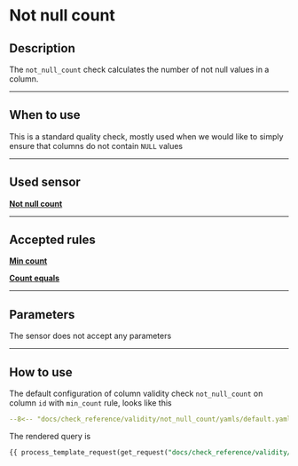 # Not null count
## Description
The `not_null_count` check calculates the number of not null values in a  column.
___
## When to use
This is a standard quality check, mostly used when we would like to simply ensure that columns do not contain `NULL` 
values
___
## Used sensor
[__Not null count__](/sensor_reference/validity/not_null_count/not_null_count/)
___
## Accepted rules
[__Min count__](/rule_reference/comparison/min_count/)

[__Count equals__](/rule_reference/comparison/count_equals/)
___
## Parameters
The sensor does not accept any parameters
___
## How to use
The default configuration of column validity check `not_null_count` on column `id` with `min_count` rule, looks like this
```yaml hl_lines="16-28" linenums="1"
--8<-- "docs/check_reference/validity/not_null_count/yamls/default.yaml"
```
The rendered query is
```SQL
{{ process_template_request(get_request("docs/check_reference/validity/not_null_count/requests/default.json")) }}
```

